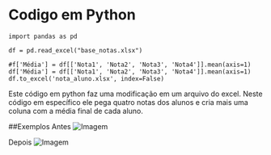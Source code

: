 # Codigo em Python

```
import pandas as pd

df = pd.read_excel("base_notas.xlsx")

#f['Média'] = df[['Nota1', 'Nota2', 'Nota3', 'Nota4']].mean(axis=1)
df['Média'] = df[['Nota1', 'Nota2', 'Nota3', 'Nota4']].mean(axis=1)
df.to_excel('nota_aluno.xlsx', index=False)
```

Este código em python faz uma modificação em um arquivo do excel.
Neste código em específico ele pega quatro notas dos alunos e cria mais uma coluna com a média final de cada aluno.

##Exemplos
Antes
![Imagem]()

Depois
![Imagem]()
